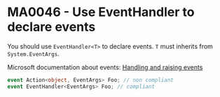 # MA0046 - Use EventHandler<T> to declare events

You should use `EventHandler<T>` to declare events. `T` must inherits from `System.EventArgs`.

Microsoft documentation about events: [Handling and raising events](https://docs.microsoft.com/en-us/dotnet/standard/events/)

````csharp
event Action<object, EventArgs> Foo; // non compliant
event EventHandler<EventArgs> Foo; // compliant
````
